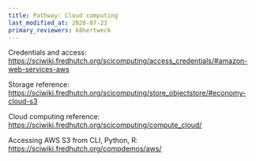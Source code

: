 ```yaml
---
title: Pathway: Cloud computing
last_modified_at: 2020-07-23
primary_reviewers: k8hertweck
---
```


Credentials and access: https://sciwiki.fredhutch.org/scicomputing/access_credentials/#amazon-web-services-aws

Storage reference: https://sciwiki.fredhutch.org/scicomputing/store_objectstore/#economy-cloud-s3

Cloud computing reference: https://sciwiki.fredhutch.org/scicomputing/compute_cloud/

Accessing AWS S3 from CLI, Python, R: https://sciwiki.fredhutch.org/compdemos/aws/
